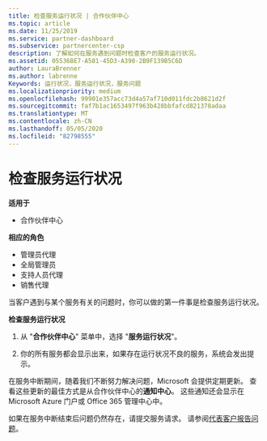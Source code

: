 ```yaml
---
title: 检查服务运行状况 | 合作伙伴中心
ms.topic: article
ms.date: 11/25/2019
ms.service: partner-dashboard
ms.subservice: partnercenter-csp
description: 了解如何在服务遇到问题时检查客户的服务运行状况。
ms.assetid: 05536BE7-A581-45D3-A390-2B9F139B5C6D
author: LauraBrenner
ms.author: labrenne
Keywords: 运行状况，服务运行状况，服务问题
ms.localizationpriority: medium
ms.openlocfilehash: 99901e357acc73d4a57af710d011fdc2b8621d2f
ms.sourcegitcommit: faf7b1ac1653497f963b428bbfafcd821378adaa
ms.translationtype: MT
ms.contentlocale: zh-CN
ms.lasthandoff: 05/05/2020
ms.locfileid: "82798555"
---
```

# <a name="check-service-health"></a>检查服务运行状况

**适用于**

- 合作伙伴中心

**相应的角色**

- 管理员代理
- 全局管理员
- 支持人员代理
- 销售代理

当客户遇到与某个服务有关的问题时，你可以做的第一件事是检查服务运行状况。

**检查服务运行状况**

1.  从 "**合作伙伴中心**" 菜单中，选择 "**服务运行状况**"。 

2.  你的所有服务都会显示出来，如果存在运行状况不良的服务，系统会发出提示。 

在服务中断期间，随着我们不断努力解决问题，Microsoft 会提供定期更新。 查看这些更新的最佳方式是从合作伙伴中心的**通知中心**。 这些通知还会显示在 Microsoft Azure 门户或 Office 365 管理中心中。

如果在服务中断结束后问题仍然存在，请提交服务请求。 请参阅[代表客户报告问题](report-problems-on-behalf-of-a-customer.md)。

 

 



